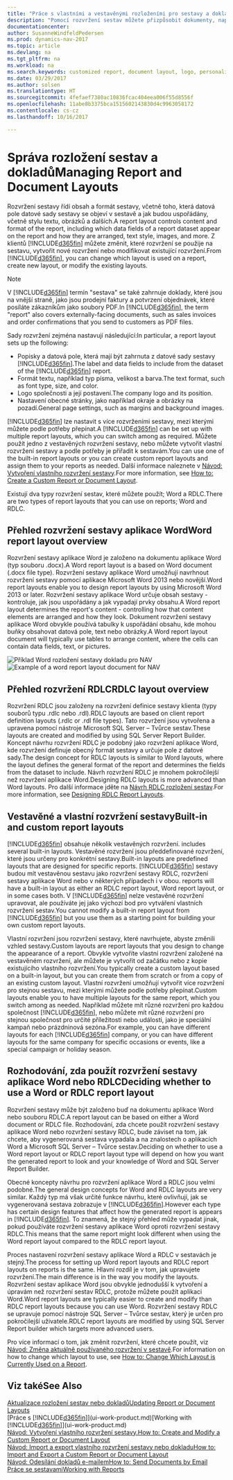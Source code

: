 ```yaml
---
title: "Práce s vlastními a vestavěnými rozloženími pro sestavy a doklady"
description: "Pomocí rozvržení sestav můžete přizpůsobit dokumenty, například přizpůsobit nastavení písma, loga nebo stránky souborů PDF, které posíláte zákazníkům."
documentationcenter: 
author: SusanneWindfeldPedersen
ms.prod: dynamics-nav-2017
ms.topic: article
ms.devlang: na
ms.tgt_pltfrm: na
ms.workload: na
ms.search.keywords: customized report, document layout, logo, personalize
ms.date: 03/29/2017
ms.author: solsen
ms.translationtype: HT
ms.sourcegitcommit: 4fefaef7380ac10836fcac404eea006f55d8556f
ms.openlocfilehash: 11abe8b3375bca1515602143830d4c9963058172
ms.contentlocale: cs-cz
ms.lasthandoff: 10/16/2017

---
```

# <a name="managing-report-and-document-layouts"></a><span data-ttu-id="0e799-103">Správa rozložení sestav a dokladů</span><span class="sxs-lookup"><span data-stu-id="0e799-103">Managing Report and Document Layouts</span></span>
<span data-ttu-id="0e799-104">Rozvržení sestavy řídí obsah a formát sestavy, včetně toho, která datová pole datové sady sestavy se objeví v sestavě a jak budou uspořádány, včetně stylu textu, obrázků a dalších.</span><span class="sxs-lookup"><span data-stu-id="0e799-104">A report layout controls content and format of the report, including which data fields of a report dataset appear on the report and how they are arranged, text style, images, and more.</span></span> <span data-ttu-id="0e799-105">Z klientů [!INCLUDE[d365fin](includes/d365fin_md.md)] můžete změnit, které rozvržení se použije na sestavu, vytvořit nové rozvržení nebo modifikovat existující rozvržení.</span><span class="sxs-lookup"><span data-stu-id="0e799-105">From [!INCLUDE[d365fin](includes/d365fin_md.md)], you can change which layout is used on a report, create new layout, or modify the existing layouts.</span></span>

> [!NOTE]  
>   <span data-ttu-id="0e799-106">V [!INCLUDE[d365fin](includes/d365fin_md.md)] termín "sestava" se také zahrnuje doklady, které jsou na vnější straně, jako jsou prodejní faktury a potvrzení objednávek, které posíláte zákazníkům jako soubory PDF.</span><span class="sxs-lookup"><span data-stu-id="0e799-106">In [!INCLUDE[d365fin](includes/d365fin_md.md)], the term "report" also covers externally-facing documents, such as sales invoices and order confirmations that you send to customers as PDF files.</span></span>

<span data-ttu-id="0e799-107">Sady rozvržení zejména nastavují následující:</span><span class="sxs-lookup"><span data-stu-id="0e799-107">In particular, a report layout sets up the following:</span></span>

* <span data-ttu-id="0e799-108">Popisky a datová pole, která mají být zahrnuta z datové sady sestavy [!INCLUDE[d365fin](includes/d365fin_md.md)].</span><span class="sxs-lookup"><span data-stu-id="0e799-108">The label and data fields to include from the dataset of the [!INCLUDE[d365fin](includes/d365fin_md.md)] report.</span></span>
* <span data-ttu-id="0e799-109">Formát textu, například typ písma, velikost a barva.</span><span class="sxs-lookup"><span data-stu-id="0e799-109">The text format, such as font type, size, and color.</span></span>
* <span data-ttu-id="0e799-110">Logo společnosti a její postavení.</span><span class="sxs-lookup"><span data-stu-id="0e799-110">The company logo and its position.</span></span>
* <span data-ttu-id="0e799-111">Nastavení obecné stránky, jako například okraje a obrázky na pozadí.</span><span class="sxs-lookup"><span data-stu-id="0e799-111">General page settings, such as margins and background images.</span></span>

<span data-ttu-id="0e799-112">[!INCLUDE[d365fin](includes/d365fin_md.md)] lze nastavit s více rozvrženími sestavy, mezi kterými můžete  podle potřeby přepínat.</span><span class="sxs-lookup"><span data-stu-id="0e799-112">A [!INCLUDE[d365fin](includes/d365fin_md.md)] can be set up with multiple report layouts, which you can switch among as required.</span></span> <span data-ttu-id="0e799-113">Můžete použít jedno z vestavěných rozvržení sestavy, nebo můžete vytvořit vlastní rozvržení sestavy a podle potřeby je přiřadit k sestavám.</span><span class="sxs-lookup"><span data-stu-id="0e799-113">You can use one of the built-in report layouts or you can create custom report layouts and assign them to your reports as needed.</span></span> <span data-ttu-id="0e799-114">Další informace naleznete v [Návod: Vytvoření vlastního rozvržení sestavy](ui-how-create-custom-report-layout.md).</span><span class="sxs-lookup"><span data-stu-id="0e799-114">For more information, see [How to: Create a Custom Report or Document Layout](ui-how-create-custom-report-layout.md).</span></span>

<span data-ttu-id="0e799-115">Existují dva typy rozvržení sestav, které můžete použít; Word a RDLC.</span><span class="sxs-lookup"><span data-stu-id="0e799-115">There are two types of report layouts that you can use on reports; Word and RDLC.</span></span>

## <a name="word-report-layout-overview"></a><span data-ttu-id="0e799-116">Přehled rozvržení sestavy aplikace Word</span><span class="sxs-lookup"><span data-stu-id="0e799-116">Word report layout overview</span></span>
<span data-ttu-id="0e799-117">Rozvržení sestavy aplikace Word je založeno na dokumentu aplikace Word (typ souboru .docx).</span><span class="sxs-lookup"><span data-stu-id="0e799-117">A Word report layout is a based on Word document (.docx file type).</span></span> <span data-ttu-id="0e799-118">Rozvržení sestavy aplikace Word umožňují navrhnout rozvržení sestavy pomocí aplikace Microsoft Word 2013 nebo novější.</span><span class="sxs-lookup"><span data-stu-id="0e799-118">Word report layouts enable you to design report layouts by using Microsoft Word 2013 or later.</span></span> <span data-ttu-id="0e799-119">Rozvržení sestavy aplikace Word určuje obsah sestavy - kontroluje, jak jsou uspořádány a jak vypadají prvky obsahu.</span><span class="sxs-lookup"><span data-stu-id="0e799-119">A Word report layout determines the report's content - controlling how that content elements are arranged and how they look.</span></span> <span data-ttu-id="0e799-120">Dokument rozvržení sestavy aplikace Word obvykle používá tabulky k uspořádání obsahu, kde mohou buňky obsahovat datová pole, text nebo obrázky.</span><span class="sxs-lookup"><span data-stu-id="0e799-120">A Word report layout document will typically use tables to arrange content, where the cells can contain data fields, text, or pictures.</span></span>

 <span data-ttu-id="0e799-121">![Příklad Word rozložení sestavy dokladu pro NAV](media/nav_wordreportlayout_edit_in_word_example.png "NAV_WordReportLayout_Edit_In_Word_Example")</span><span class="sxs-lookup"><span data-stu-id="0e799-121">![Example of a word report layout document for NAV](media/nav_wordreportlayout_edit_in_word_example.png "NAV_WordReportLayout_Edit_In_Word_Example")</span></span>  

## <a name="rdlc-layout-overview"></a><span data-ttu-id="0e799-122">Přehled rozvržení RDLC</span><span class="sxs-lookup"><span data-stu-id="0e799-122">RDLC layout overview</span></span>
<span data-ttu-id="0e799-123">Rozvržení RDLC jsou založeny na rozvržení definice sestavy klienta (typy souborů typu .rdlc nebo .rdl).</span><span class="sxs-lookup"><span data-stu-id="0e799-123">RDLC layouts are based on client report definition layouts (.rdlc or .rdl file types).</span></span> <span data-ttu-id="0e799-124">Tato rozvržení jsou vytvořena a upravena pomocí nástroje Microsoft SQL Server – Tvůrce sestav.</span><span class="sxs-lookup"><span data-stu-id="0e799-124">These layouts are created and modified by using SQL Server Report Builder.</span></span> <span data-ttu-id="0e799-125">Koncept návrhu rozvržení RDLC je podobný jako rozvržení aplikace Word, kde rozvržení definuje obecný formát sestavy a určuje pole z datové sady.</span><span class="sxs-lookup"><span data-stu-id="0e799-125">The design concept for RDLC layouts is similar to Word layouts, where the layout defines the general format of the report and determines the fields from the dataset to include.</span></span> <span data-ttu-id="0e799-126">Návrh rozvržení RDLC je mnohem pokročilejší než rozvržení aplikace Word.</span><span class="sxs-lookup"><span data-stu-id="0e799-126">Designing RDLC layouts is more advanced than Word layouts.</span></span> <span data-ttu-id="0e799-127">Pro další informace jděte na [Návrh RDLC rozložení sestav](https://msdn.microsoft.com/en-us/dynamics-nav/designing-rdlc-report-layouts).</span><span class="sxs-lookup"><span data-stu-id="0e799-127">For more information, see [Designing RDLC Report Layouts](https://msdn.microsoft.com/en-us/dynamics-nav/designing-rdlc-report-layouts).</span></span>

## <a name="built-in-and-custom-report-layouts"></a><span data-ttu-id="0e799-128">Vestavěné a vlastní rozvržení sestavy</span><span class="sxs-lookup"><span data-stu-id="0e799-128">Built-in and custom report layouts</span></span>
[!INCLUDE[d365fin](includes/d365fin_md.md)]<span data-ttu-id="0e799-129"> obsahuje několik vestavěných rozvržení.</span><span class="sxs-lookup"><span data-stu-id="0e799-129"> includes several built-in layouts.</span></span> <span data-ttu-id="0e799-130">Vestavěné rozvržení jsou předdefinované rozvržení, které jsou určeny pro konkrétní sestavy.</span><span class="sxs-lookup"><span data-stu-id="0e799-130">Built-in layouts are predefined layouts that are designed for specific reports.</span></span> [!INCLUDE[d365fin](includes/d365fin_md.md)]<span data-ttu-id="0e799-131"> sestavy budou mít vestavěnou sestavu jako rozvržení sestavy RDLC, rozvržení sestavy aplikace Word nebo v některých případech i v obou.</span><span class="sxs-lookup"><span data-stu-id="0e799-131"> reports will have a built-in layout as either an RDLC report layout, Word report layout, or in some cases both.</span></span> <span data-ttu-id="0e799-132">V [!INCLUDE[d365fin](includes/d365fin_md.md)] nelze vestavěné rozvržení upravovat, ale používáte jej jako výchozí bod pro vytváření vlastních rozvržení sestav.</span><span class="sxs-lookup"><span data-stu-id="0e799-132">You cannot modify a built-in report layout from [!INCLUDE[d365fin](includes/d365fin_md.md)] but you use them as a starting point for building your own custom report layouts.</span></span>

<span data-ttu-id="0e799-133">Vlastní rozvržení jsou rozvržení sestavy, které navrhujete, abyste změnili vzhled sestavy.</span><span class="sxs-lookup"><span data-stu-id="0e799-133">Custom layouts are report layouts that you design to change the appearance of a report.</span></span> <span data-ttu-id="0e799-134">Obvykle vytvoříte vlastní rozvržení založené na vestavěném rozvržení, ale můžete je vytvořit od začátku nebo z kopie existujícího vlastního rozvržení.</span><span class="sxs-lookup"><span data-stu-id="0e799-134">You typically create a custom layout based on a built-in layout, but you can create them from scratch or from a copy of an existing custom layout.</span></span> <span data-ttu-id="0e799-135">Vlastní rozvržení umožňují vytvořit více rozvržení pro stejnou sestavu, mezi kterými můžete podle potřeby přepínat.</span><span class="sxs-lookup"><span data-stu-id="0e799-135">Custom layouts enable you to have multiple layouts for the same report, which you switch among as needed.</span></span> <span data-ttu-id="0e799-136">Například můžete mít různé rozvržení pro každou společnost [!INCLUDE[d365fin](includes/d365fin_md.md)], nebo můžete mít různé rozvržení pro stejnou společnost pro určité příležitosti nebo události, jako je speciální kampaň nebo prázdninová sezóna.</span><span class="sxs-lookup"><span data-stu-id="0e799-136">For example, you can have different layouts for each [!INCLUDE[d365fin](includes/d365fin_md.md)] company, or you can have different layouts for the same company for specific occasions or events, like a special campaign or holiday season.</span></span>

## <a name="deciding-whether-to-use-a-word-or-rdlc-report-layout"></a><span data-ttu-id="0e799-137">Rozhodování, zda použít rozvržení sestavy aplikace Word nebo RDLC</span><span class="sxs-lookup"><span data-stu-id="0e799-137">Deciding whether to use a Word or RDLC report layout</span></span>
<span data-ttu-id="0e799-138">Rozvržení sestavy může být založeno buď na dokumentu aplikace Word nebo souboru RDLC.</span><span class="sxs-lookup"><span data-stu-id="0e799-138">A report layout can be based on either a Word document or RDLC file.</span></span> <span data-ttu-id="0e799-139">Rozhodování, zda chcete použít rozvržení sestavy aplikace Word nebo rozvržení sestavy RDLC, bude záviset na tom, jak chcete, aby vygenerovaná sestava vypadala a na znalostech o aplikacích Word a Microsoft SQL Server – Tvůrce sestav.</span><span class="sxs-lookup"><span data-stu-id="0e799-139">Deciding on whether to use a Word report layout or RDLC report layout type will depend on how you want the generated report to look and your knowledge of Word and SQL Server Report Builder.</span></span>

<span data-ttu-id="0e799-140">Obecné koncepty návrhu pro rozvržení aplikace Word a RDLC jsou velmi podobné.</span><span class="sxs-lookup"><span data-stu-id="0e799-140">The general design concepts for Word and RDLC layouts are very similar.</span></span> <span data-ttu-id="0e799-141">Každý typ má však určité funkce návrhu, které ovlivňují, jak se vygenerovaná sestava zobrazuje v [!INCLUDE[d365fin](includes/d365fin_md.md)].</span><span class="sxs-lookup"><span data-stu-id="0e799-141">However each type has certain design features that affect how the generated report is appears in [!INCLUDE[d365fin](includes/d365fin_md.md)].</span></span> <span data-ttu-id="0e799-142">To znamená, že stejný přehled může vypadat jinak, pokud používáte rozvržení sestavy aplikace Word oproti rozvržení sestavy RDLC.</span><span class="sxs-lookup"><span data-stu-id="0e799-142">This means that the same report might look different when using the Word report layout compared to the RDLC report layout.</span></span>

<span data-ttu-id="0e799-143">Proces nastavení rozvržení sestavy aplikace Word a RDLC v sestavách je stejný.</span><span class="sxs-lookup"><span data-stu-id="0e799-143">The process for setting up Word report layouts and RDLC report layouts on reports is the same.</span></span> <span data-ttu-id="0e799-144">Hlavní rozdíl je v tom, jak upravujete rozvržení.</span><span class="sxs-lookup"><span data-stu-id="0e799-144">The main difference is in the way you modify the layouts.</span></span> <span data-ttu-id="0e799-145">Rozvržení sestav aplikace Word jsou obvykle jednodušší k vytvoření a úpravám  než rozvržení sestav RDLC, protože můžete použít aplikaci Word.</span><span class="sxs-lookup"><span data-stu-id="0e799-145">Word report layouts are typically easier to create and modify than RDLC report layouts because you can use Word.</span></span> <span data-ttu-id="0e799-146">Rozvržení sestavy RDLC se upravuje pomocí nástroje SQL Server – Tvůrce sestav, který je určen pro pokročilejší uživatele.</span><span class="sxs-lookup"><span data-stu-id="0e799-146">RDLC report layouts are modified by using SQL Server Report builder which targets more advanced users.</span></span>

<span data-ttu-id="0e799-147">Pro více informací o tom, jak změnit rozvržení, které chcete použít, viz [Návod: Změna aktuálně používaného rozvržení v sestavě](ui-how-change-layout-currently-used-report.md).</span><span class="sxs-lookup"><span data-stu-id="0e799-147">For information on how to change which layout to use, see [How to: Change Which Layout is Currently Used on a Report](ui-how-change-layout-currently-used-report.md).</span></span>

## <a name="see-also"></a><span data-ttu-id="0e799-148">Viz také</span><span class="sxs-lookup"><span data-stu-id="0e799-148">See Also</span></span>
[<span data-ttu-id="0e799-149">Aktualizace rozložení sestav nebo dokladů</span><span class="sxs-lookup"><span data-stu-id="0e799-149">Updating Report or Document Layouts</span></span>](ui-update-report-layouts.md)  
<span data-ttu-id="0e799-150">[Práce s [!INCLUDE[d365fin](includes/d365fin_md.md)]](ui-work-product.md)</span><span class="sxs-lookup"><span data-stu-id="0e799-150">[Working with [!INCLUDE[d365fin](includes/d365fin_md.md)]](ui-work-product.md)</span></span>  
[<span data-ttu-id="0e799-151">Návod: Vytvoření vlastního rozvržení sestavy.</span><span class="sxs-lookup"><span data-stu-id="0e799-151">How to: Create and Modify a Custom Report or Document Layout</span></span>](ui-how-create-custom-report-layout.md)  
[<span data-ttu-id="0e799-152">Návod: Import a export vlastního rozvržení sestavy nebo dokladu</span><span class="sxs-lookup"><span data-stu-id="0e799-152">How to: Import and Export a Custom Report or Document Layout</span></span>](ui-how-import-and-export-report-layout.md)  
[<span data-ttu-id="0e799-153">Návod: Odesílání dokladů e-mailem</span><span class="sxs-lookup"><span data-stu-id="0e799-153">How to: Send Documents by Email</span></span>](ui-how-send-documents-email.md)  
[<span data-ttu-id="0e799-154">Práce se sestavami</span><span class="sxs-lookup"><span data-stu-id="0e799-154">Working with Reports</span></span>](ui-work-report.md)  

